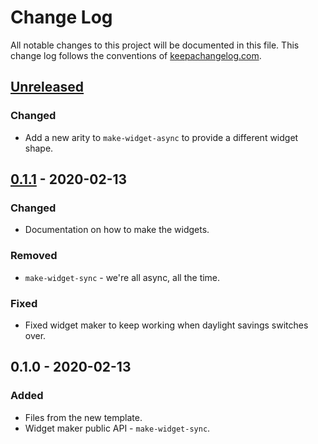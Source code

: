 # Change Log
All notable changes to this project will be documented in this file. This change log follows the conventions of [keepachangelog.com](http://keepachangelog.com/).

## [Unreleased]
### Changed
- Add a new arity to `make-widget-async` to provide a different widget shape.

## [0.1.1] - 2020-02-13
### Changed
- Documentation on how to make the widgets.

### Removed
- `make-widget-sync` - we're all async, all the time.

### Fixed
- Fixed widget maker to keep working when daylight savings switches over.

## 0.1.0 - 2020-02-13
### Added
- Files from the new template.
- Widget maker public API - `make-widget-sync`.

[Unreleased]: https://github.com/your-name/consistent-hashing/compare/0.1.1...HEAD
[0.1.1]: https://github.com/your-name/consistent-hashing/compare/0.1.0...0.1.1
